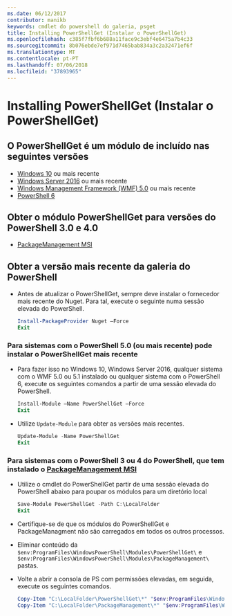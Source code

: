 ```yaml
---
ms.date: 06/12/2017
contributor: manikb
keywords: cmdlet do powershell do galeria, psget
title: Installing PowerShellGet (Instalar o PowerShellGet)
ms.openlocfilehash: c385f7fbf6b688a11face9c3ebf4e6475a7b4c33
ms.sourcegitcommit: 8b076ebde7ef971d7465bab834a3c2a32471ef6f
ms.translationtype: MT
ms.contentlocale: pt-PT
ms.lasthandoff: 07/06/2018
ms.locfileid: "37893965"
---
```

# <a name="installing-powershellget"></a>Installing PowerShellGet (Instalar o PowerShellGet)

## <a name="powershellget-is-an-in-box-module-in-the-following-releases"></a>O PowerShellGet é um módulo de incluído nas seguintes versões

- [Windows 10](https://www.microsoft.com/en-us/windows) ou mais recente
- [Windows Server 2016](/windows-server/windows-server) ou mais recente
- [Windows Management Framework (WMF) 5.0](https://www.microsoft.com/en-us/download/details.aspx?id=50395) ou mais recente
- [PowerShell 6](https://github.com/PowerShell/PowerShell/releases)

## <a name="get-powershellget-module-for-powershell-versions-30-and-40"></a>Obter o módulo PowerShellGet para versões do PowerShell 3.0 e 4.0

- [PackageManagement MSI](https://www.microsoft.com/en-us/download/details.aspx?id=51451)

## <a name="get-the-latest-version-from-powershell-gallery"></a>Obter a versão mais recente da galeria do PowerShell

- Antes de atualizar o PowerShellGet, sempre deve instalar o fornecedor mais recente do Nuget. Para tal, execute o seguinte numa sessão elevada do PowerShell.

  ```powershell
  Install-PackageProvider Nuget –Force
  Exit
  ```

### <a name="for-systems-with-powershell-50-or-newer-you-can-install-the-latest-powershellget"></a>Para sistemas com o PowerShell 5.0 (ou mais recente) pode instalar o PowerShellGet mais recente

- Para fazer isso no Windows 10, Windows Server 2016, qualquer sistema com o WMF 5.0 ou 5.1 instalado ou qualquer sistema com o PowerShell 6, execute os seguintes comandos a partir de uma sessão elevada do PowerShell.

  ```powershell
  Install-Module –Name PowerShellGet –Force
  Exit
  ```

- Utilize `Update-Module` para obter as versões mais recentes.

  ```powershell
  Update-Module -Name PowerShellGet
  Exit
  ```

### <a name="for-systems-running-powershell-3-or-powershell-4-that-have-installed-the-packagemanagement-msihttpswwwmicrosoftcomen-usdownloaddetailsaspxid51451"></a>Para sistemas com o PowerShell 3 ou 4 do PowerShell, que tem instalado o [PackageManagement MSI](https://www.microsoft.com/en-us/download/details.aspx?id=51451)

- Utilize o cmdlet do PowerShellGet partir de uma sessão elevada do PowerShell abaixo para poupar os módulos para um diretório local

  ```powershell
  Save-Module PowerShellGet -Path C:\LocalFolder
  Exit
  ```

- Certifique-se de que os módulos do PowerShellGet e PackageManagment não são carregados em todos os outros processos.
- Eliminar conteúdo da `$env:ProgramFiles\WindowsPowerShell\Modules\PowerShellGet\` e `$env:ProgramFiles\WindowsPowerShell\Modules\PackageManagement\` pastas.
- Volte a abrir a consola de PS com permissões elevadas, em seguida, execute os seguintes comandos.

  ```powershell
  Copy-Item "C:\LocalFolder\PowerShellGet\*" "$env:ProgramFiles\WindowsPowerShell\Modules\PowerShellGet\" -Recurse -Force
  Copy-Item "C:\LocalFolder\PackageManagement\*" "$env:ProgramFiles\WindowsPowerShell\Modules\PackageManagement\" -Recurse -Force
  ```